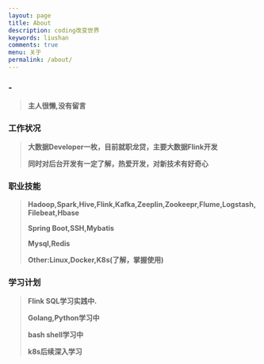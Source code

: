 ```yaml
---
layout: page
title: About
description: coding改变世界
keywords: liushan
comments: true
menu: 关于
permalink: /about/
---
```


### -
> **主人很懒,没有留言**

### 工作状况
>
> **大数据Developer一枚，目前就职龙贷，主要大数据Flink开发**
>
> **同时对后台开发有一定了解，热爱开发，对新技术有好奇心**

### 职业技能
>
> **Hadoop,Spark,Hive,Flink,Kafka,Zeeplin,Zookeepr,Flume,Logstash,Filebeat,Hbase** 
> 
> **Spring Boot,SSH,Mybatis**
>
> **Mysql,Redis**
>
> **Other:Linux,Docker,K8s(了解，掌握使用)**


### 学习计划
>
> **Flink SQL学习实践中.**
>
> **Golang,Python学习中**
>
> **bash shell学习中**
>
> **k8s后续深入学习**





